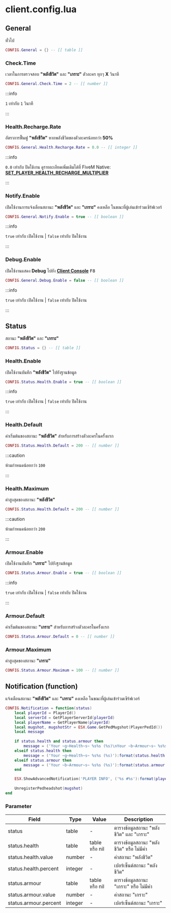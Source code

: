 # client.config.lua

## General

ทั่วไป

```lua title="บรรทัดที่ 11"
CONFIG.General = {} -- [[ table ]]
```

### Check.Time

เวลาในการตรวจสอบ **"พลังชีวิต"** และ **"เกราะ"** ตัวละคร ทุกๆ **X** วินาที

```lua title="บรรทัดที่ 13"
CONFIG.General.Check.Time = 2 -- [[ number ]]
```

:::info

`1` เท่ากับ `1` วินาที

:::

### Health.Recharge.Rate

อัตราการฟื้นฟู **"พลังชีวิต"** หากพลังชีวิตของตัวละครน้อยกว่า **50%**

```lua title="บรรทัดที่ 18"
CONFIG.General.Health.Recharge.Rate = 0.0 -- [[ integer ]]
```

:::info

`0.0` เท่ากับ ปิดใช้งาน ดูรายละเอียดเพิ่มเติมได้ที่ FiveM Native: **[SET_PLAYER_HEALTH_RECHARGE_MULTIPLIER](https://docs.fivem.net/natives/?_0x5DB660B38DD98A31)**

:::

### Notify.Enable

เปิดใช้งานการแจ้งเตือนสถานะ **"พลังชีวิต"** และ **"เกราะ"** คงเหลือ ในขณะที่ผู้เล่นเข้าร่วมเซิร์ฟเวอร์

```lua title="บรรทัดที่ 23"
CONFIG.General.Notify.Enable = true -- [[ boolean ]]
```

:::info

`true` เท่ากับ เปิดใช้งาน | `false` เท่ากับ ปิดใช้งาน

:::

### Debug.Enable

เปิดใช้งานแสดง **Debug** ไปยัง **[Client Console](https://docs.fivem.net/docs/client-manual/console-commands)** <kbd>F8</kbd>

```lua title="บรรทัดที่ 27"
CONFIG.General.Debug.Enable = false -- [[ boolean ]]
```

:::info

`true` เท่ากับ เปิดใช้งาน | `false` เท่ากับ ปิดใช้งาน

:::

## Status

สถานะ **"พลังชีวิต"** และ **"เกราะ"**

```lua title="บรรทัดที่ 31"
CONFIG.Status = {} -- [[ table ]]
```

### Health.Enable

เปิดใช้งานบันทึก **"พลังชีวิต"** ไปยังฐานข้อมูล

```lua title="บรรทัดที่ 33"
CONFIG.Status.Health.Enable = true -- [[ boolean ]]
```

:::info

`true` เท่ากับ เปิดใช้งาน | `false` เท่ากับ ปิดใช้งาน

:::

### Health.Default

ค่าเริ่มต้นของสถานะ **"พลังชีวิต"** สำหรับการสร้างตัวละครในครั้งเเรก

```lua title="บรรทัดที่ 34"
CONFIG.Status.Health.Default = 200 -- [[ number ]]
```

:::caution

ห้ามกำหนดน้อยกว่า `100`

:::

### Health.Maximum

ค่าสูงสุดของสถานะ **"พลังชีวิต"**

```lua title="บรรทัดที่ 35"
CONFIG.Status.Health.Default = 200 -- [[ number ]]
```

:::caution

ห้ามกำหนดน้อยกว่า `200`

:::

### Armour.Enable

เปิดใช้งานบันทึก **"เกราะ"** ไปยังฐานข้อมูล

```lua title="บรรทัดที่ 39"
CONFIG.Status.Armour.Enable = true -- [[ boolean ]]
```

:::info

`true` เท่ากับ เปิดใช้งาน | `false` เท่ากับ ปิดใช้งาน

:::

### Armour.Default

ค่าเริ่มต้นของสถานะ **"เกราะ"** สำหรับการสร้างตัวละครในครั้งเเรก

```lua title="บรรทัดที่ 40"
CONFIG.Status.Armour.Default = 0 -- [[ number ]]
```

### Armour.Maximum

ค่าสูงสุดของสถานะ **"เกราะ"**

```lua title="บรรทัดที่ 41"
CONFIG.Status.Armour.Maximum = 100 -- [[ number ]]
```

## Notification (function)

แจ้งเตือนสถานะ **"พลังชีวิต"** และ **"เกราะ"** คงเหลือ ในขณะที่ผู้เล่นเข้าร่วมเซิร์ฟเวอร์

```lua title="บรรทัดที่ 53"
CONFIG.Notification = function(status)
    local playerId = PlayerId()
    local serverId = GetPlayerServerId(playerId)
    local playerName = GetPlayerName(playerId)
    local mugshot, mugshotStr = ESX.Game.GetPedMugshot(PlayerPedId())
    local message
    
    if status.health and status.armour then
        message = ('Your ~g~Health~s~ %s%s (%s)\nYour ~b~Armour~s~ %s%s (%s)'):format(status.health.percent, '%', status.health.value, status.armour.percent, '%', status.armour.value)
    elseif status.health then
        message = ('Your ~g~Health~s~ %s%s (%s)'):format(status.health.percent, '%', status.health.value)
    elseif status.armour then
        message = ('Your ~b~Armour~s~ %s%s (%s)'):format(status.armour.percent, '%', status.armour.value)
    end

    ESX.ShowAdvancedNotification('PLAYER INFO', ('%s #%s'):format(playerName, serverId), message, mugshotStr, 8)
    
    UnregisterPedheadshot(mugshot)
end
```

### Parameter

| Field                        | Type               | Value              | Description                                                
|------------------------------|--------------------|--------------------|--------------------------------------------------
| status                       | table              | -                  | ตารางข้อมูลสถานะ "พลังชีวิต" และ "เกราะ"
| status.health                | table              | table หรือ nil      | ตารางข้อมูลสถานะ "พลังชีวิต" หรือ ไม่มีค่า
| status.health.value          | number             | -                  | ค่าสถานะ "พลังชีวิต"|
| status.health.percent        | integer            | -                  | เปอร์เซ็นต์สถานะ "พลังชีวิต"
| status.armour                | table              | table หรือ nil      | ตารางข้อมูลสถานะ "เกราะ" หรือ ไม่มีค่า
| status.armour.value          | number             | -                  | ค่าสถานะ "เกราะ"
| status.armour.percent        | integer            | -                  | เปอร์เซ็นต์สถานะ "เกราะ"
